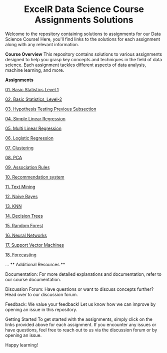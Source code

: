 <h1 align="center">ExcelR Data Science Course Assignments Solutions</h1>

Welcome to the repository containing solutions to assignments for our Data Science Course! Here, you'll find links to the solutions for each assignment along with any relevant information.

**Course Overview**
This repository contains solutions to various assignments designed to help you grasp key concepts and techniques in the field of data science. Each assignment tackles different aspects of data analysis, machine learning, and more.

**Assignments**

[01. Basic Statistics Level 1](https://github.com/vijaycross/ExcelR-Data-Science-Assignments/tree/main/01.%20Basic%20Statistics_Level%201)

[02. Basic Statistics_Level-2](https://github.com/vijaycross/ExcelR-Data-Science-Assignments/tree/main/02.%20Basic%20Statistics_Level-2)

[03. Hypothesis Testing Previous Subsection](https://github.com/vijaycross/ExcelR-Data-Science-Assignments/tree/main/03.%20Hypothesis%20Testing%20Previous%20Subsection)

[04. Simple Linear Regression](https://github.com/vijaycross/ExcelR-Data-Science-Assignments/tree/main/04.%20Simple%20Linear%20Regression)

[05. Multi Linear Regression](https://github.com/vijaycross/ExcelR-Data-Science-Assignments/tree/main/05.%20Multi%20Linear%20Regression)

[06. Logistic Regression](https://github.com/vijaycross/ExcelR-Data-Science-Assignments/tree/main/06.%20Logistic%20Regression)

[07. Clustering](https://github.com/vijaycross/ExcelR-Data-Science-Assignments/tree/main/07.%20Clustering)

[08. PCA](https://github.com/vijaycross/ExcelR-Data-Science-Assignments/tree/main/08.%20PCA)

[09. Association Rules](https://github.com/vijaycross/ExcelR-Data-Science-Assignments/tree/main/09.%20Association%20Rules)

[10. Recommendation system](https://github.com/vijaycross/ExcelR-Data-Science-Assignments/tree/main/10.%20Recommendation%20system)

[11. Text Mining](https://github.com/vijaycross/ExcelR-Data-Science-Assignments/tree/main/11.%20Text%20Mining)

[12. Naive Bayes](https://github.com/vijaycross/ExcelR-Data-Science-Assignments/tree/main/12.%20Naive%20Bayes)

[13. KNN](https://github.com/vijaycross/ExcelR-Data-Science-Assignments/tree/main/13.%20KNN)

[14. Decision Trees](https://github.com/vijaycross/ExcelR-Data-Science-Assignments/tree/main/14.%20Decision%20Trees)

[15. Random Forest](https://github.com/vijaycross/ExcelR-Data-Science-Assignments/tree/main/15.%20Random%20Forest)

[16. Neural Networks](https://github.com/vijaycross/ExcelR-Data-Science-Assignments/tree/main/16.%20Neural%20Networks)

[17. Support Vector Machines](https://github.com/vijaycross/ExcelR-Data-Science-Assignments/tree/main/17.%20Support%20Vector%20Machines)

[18. Forecasting](https://github.com/vijaycross/ExcelR-Data-Science-Assignments/tree/main/18.%20Forecasting)


...
** Additional Resources **

Documentation: For more detailed explanations and documentation, refer to our course documentation.

Discussion Forum: Have questions or want to discuss concepts further? Head over to our discussion forum.

Feedback: We value your feedback! Let us know how we can improve by opening an issue in this repository.

Getting Started
To get started with the assignments, simply click on the links provided above for each assignment. If you encounter any issues or have questions, feel free to reach out to us via the discussion forum or by opening an issue.

Happy learning!

